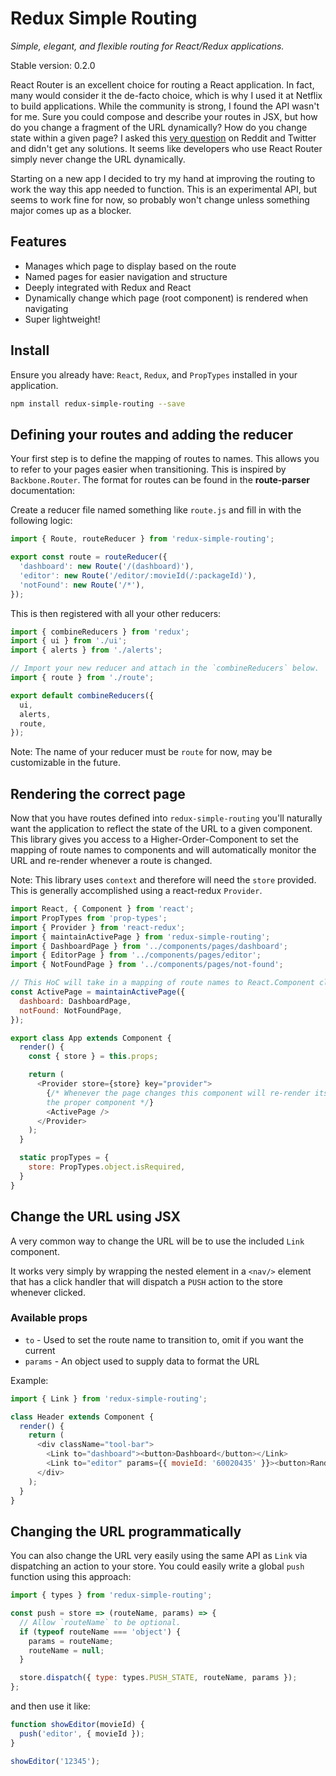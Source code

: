 # Redux Simple Routing

*Simple, elegant, and flexible routing for React/Redux applications.*

Stable version: 0.2.0

React Router is an excellent choice for routing a React application. In fact,
many would consider it the de-facto choice, which is why I used it at Netflix
to build applications. While the community is strong, I found the API wasn't
for me. Sure you could compose and describe your routes in JSX, but how do you
change a fragment of the URL dynamically? How do you change state within a
given page? I asked this [very
question](https://gist.github.com/tbranyen/9a0ee01a169f548e79e05a09fa3b3d5a) on
Reddit and Twitter and didn't get any solutions. It seems like developers who
use React Router simply never change the URL dynamically.

Starting on a new app I decided to try my hand at improving the routing to work
the way this app needed to function. This is an experimental API, but seems to
work fine for now, so probably won't change unless something major comes up as
a blocker.

## Features

- Manages which page to display based on the route
- Named pages for easier navigation and structure
- Deeply integrated with Redux and React
- Dynamically change which page (root component) is rendered when navigating
- Super lightweight!

## Install

Ensure you already have: `React`, `Redux`, and `PropTypes` installed in your
application.

``` sh
npm install redux-simple-routing --save
```

## Defining your routes and adding the reducer

Your first step is to define the mapping of routes to names. This allows you to
refer to your pages easier when transitioning. This is inspired by
`Backbone.Router`. The format for routes can be found in the **route-parser**
documentation: 

Create a reducer file named something like `route.js` and fill in with the
following logic:

``` js
import { Route, routeReducer } from 'redux-simple-routing';

export const route = routeReducer({
  'dashboard': new Route('/(dashboard)'),
  'editor': new Route('/editor/:movieId(/:packageId)'),
  'notFound': new Route('/*'),
});

```

This is then registered with all your other reducers:

``` js
import { combineReducers } from 'redux';
import { ui } from './ui';
import { alerts } from './alerts';

// Import your new reducer and attach in the `combineReducers` below.
import { route } from './route';

export default combineReducers({
  ui,
  alerts,
  route,
});
```

Note: The name of your reducer must be `route` for now, may be customizable
in the future.

## Rendering the correct page

Now that you have routes defined into `redux-simple-routing` you'll naturally
want the application to reflect the state of the URL to a given component. This
library gives you access to a Higher-Order-Component to set the mapping of 
route names to components and will automatically monitor the URL and re-render
whenever a route is changed.

Note: This library uses `context` and therefore will need the `store` provided.
This is generally accomplished using a react-redux `Provider`.

``` js
import React, { Component } from 'react';
import PropTypes from 'prop-types';
import { Provider } from 'react-redux';
import { maintainActivePage } from 'redux-simple-routing';
import { DashboardPage } from '../components/pages/dashboard';
import { EditorPage } from '../components/pages/editor';
import { NotFoundPage } from '../components/pages/not-found';

// This HoC will take in a mapping of route names to React.Component classes.
const ActivePage = maintainActivePage({
  dashboard: DashboardPage,
  notFound: NotFoundPage,
});

export class App extends Component {
  render() {
    const { store } = this.props;

    return (
      <Provider store={store} key="provider">
        {/* Whenever the page changes this component will re-render itself with
        the proper component */}
        <ActivePage />
      </Provider>
    );
  }

  static propTypes = {
    store: PropTypes.object.isRequired,
  }
}
```

## Change the URL using JSX

A very common way to change the URL will be to use the included `Link`
component.

It works very simply by wrapping the nested element in a `<nav/>` element that
has a click handler that will dispatch a `PUSH` action to the store whenever
clicked.

### Available props

- `to` - Used to set the route name to transition to, omit if you want the current
- `params` - An object used to supply data to format the URL

Example:

``` js
import { Link } from 'redux-simple-routing';

class Header extends Component {
  render() {
    return (
      <div className="tool-bar">
        <Link to="dashboard"><button>Dashboard</button></Link>
        <Link to="editor" params={{ movieId: '60020435' }}><button>Random Movie ID</button></Link>
      </div>
    );
  }
}
```

## Changing the URL programmatically

You can also change the URL very easily using the same API as `Link` via
dispatching an action to your store. You could easily write a global `push`
function using this approach:

``` js
import { types } from 'redux-simple-routing';

const push = store => (routeName, params) => {
  // Allow `routeName` to be optional.
  if (typeof routeName === 'object') {
    params = routeName;
    routeName = null;
  }

  store.dispatch({ type: types.PUSH_STATE, routeName, params });
};
```

and then use it like:

``` js
function showEditor(movieId) {
  push('editor', { movieId });
}

showEditor('12345');
```
